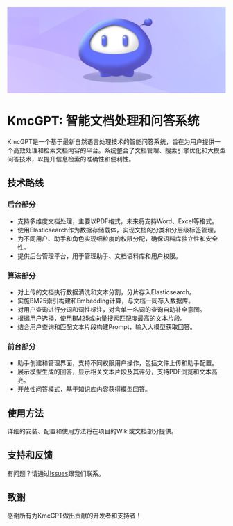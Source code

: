 ![KmcGPT Logo](微信截图_20231121132129.png)
# KmcGPT: 智能文档处理和问答系统

KmcGPT是一个基于最新自然语言处理技术的智能问答系统，旨在为用户提供一个高效处理和检索文档内容的平台。系统整合了文档管理、搜索引擎优化和大模型问答技术，以提升信息检索的准确性和便利性。

## 技术路线

### 后台部分
- 支持多维度文档处理，主要以PDF格式，未来将支持Word、Excel等格式。
- 使用Elasticsearch作为数据存储载体，实现文档的分类和分层级标签管理。
- 为不同用户、助手和角色实现细粒度的权限分配，确保语料库独立性和安全性。
- 提供后台管理平台，用于管理助手、文档语料库和用户权限。

### 算法部分
- 对上传的文档执行数据清洗和文本分割，分片存入Elasticsearch。
- 实施BM25索引构建和Embedding计算，与文档一同存入数据库。
- 对用户查询进行分词和词性标注，对含单一名词的查询自动补全意图。
- 根据用户选择，使用BM25或向量搜索匹配度最高的文本片段。
- 结合用户查询和匹配文本片段构建Prompt，输入大模型获取回答。

### 前台部分
- 助手创建和管理界面，支持不同权限用户操作，包括文件上传和助手配置。
- 展示模型生成的回答，显示相关文本片段及其评分，支持PDF浏览和文本高亮。
- 开放性问答模式，基于知识库内容获得模型回答。

## 使用方法

详细的安装、配置和使用方法将在项目的Wiki或文档部分提供。

## 支持和反馈

有问题？请通过[Issues](https://github.com/StickPromise/KmcGPT/issues)跟我们联系。

## 致谢

感谢所有为KmcGPT做出贡献的开发者和支持者！
